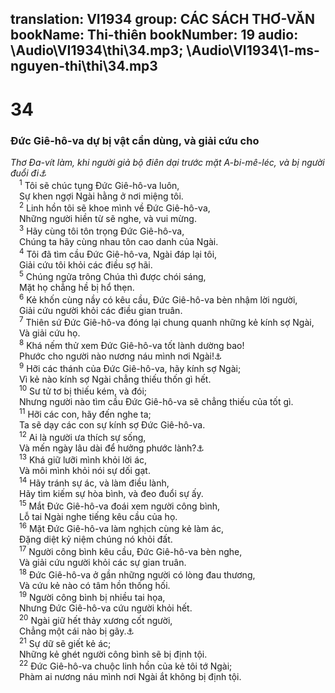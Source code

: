 translation: VI1934
group: CÁC SÁCH THƠ-VĂN
bookName: Thi-thiên 
bookNumber: 19
audio: \Audio\VI1934\thi\34.mp3; \Audio\VI1934\1-ms-nguyen-thi\thi\34.mp3
-------

<div class="title"><h1>34</h1><h3>Đức Giê-hô-va dự bị vật cần dùng, và giải cứu cho</h3><i>Thơ Đa-vít làm, khi người giả bộ điên dại trước mặt A-bi-mê-léc, và bị người đuổi đi<a data-toggle="tooltip" data-placement="bottom" title="1Sa 21:13-15">⚓</a></i></div>
<span class="verse thi_34_1"> <sup>1</sup> Tôi sẽ chúc tụng Đức Giê-hô-va luôn, <br/> Sự khen ngợi Ngài hằng ở nơi miệng tôi. <br/></span>
<span class="verse thi_34_2"> <sup>2</sup> Linh hồn tôi sẽ khoe mình về Đức Giê-hô-va, <br/> Những người hiền từ sẽ nghe, và vui mừng. <br/></span>
<span class="verse thi_34_3"> <sup>3</sup> Hãy cùng tôi tôn trọng Đức Giê-hô-va, <br/> Chúng ta hãy cùng nhau tôn cao danh của Ngài. <br/></span>
<span class="verse thi_34_4"> <sup>4</sup> Tôi đã tìm cầu Đức Giê-hô-va, Ngài đáp lại tôi, <br/> Giải cứu tôi khỏi các điều sợ hãi. <br/></span>
<span class="verse thi_34_5"> <sup>5</sup> Chúng ngửa trông Chúa thì được chói sáng, <br/> Mặt họ chẳng hề bị hổ thẹn. <br/></span>
<span class="verse thi_34_6"> <sup>6</sup> Kẻ khốn cùng nầy có kêu cầu, Đức Giê-hô-va bèn nhậm lời người, <br/> Giải cứu người khỏi các điều gian truân. <br/></span>
<span class="verse thi_34_7"> <sup>7</sup> Thiên sứ Đức Giê-hô-va đóng lại chung quanh những kẻ kính sợ Ngài, <br/> Và giải cứu họ. <br/></span>
<span class="verse thi_34_8"> <sup>8</sup> Khá nếm thử xem Đức Giê-hô-va tốt lành dường bao! <br/> Phước cho người nào nương náu mình nơi Ngài!<a data-toggle="tooltip" data-placement="bottom" title="1Phi 2:3">⚓</a><br/></span>
<span class="verse thi_34_9"> <sup>9</sup> Hỡi các thánh của Đức Giê-hô-va, hãy kính sợ Ngài; <br/> Vì kẻ nào kính sợ Ngài chẳng thiếu thốn gì hết. <br/></span>
<span class="verse thi_34_10"> <sup>10</sup> Sư tử tơ bị thiếu kém, và đói; <br/> Nhưng người nào tìm cầu Đức Giê-hô-va sẽ chẳng thiếu của tốt gì. <br/></span>
<span class="verse thi_34_11"> <sup>11</sup> Hỡi các con, hãy đến nghe ta; <br/> Ta sẽ dạy các con sự kính sợ Đức Giê-hô-va. <br/></span>
<span class="verse thi_34_12"> <sup>12</sup> Ai là người ưa thích sự sống, <br/> Và mến ngày lâu dài để hưởng phước lành?<a data-toggle="tooltip" data-placement="bottom" title="1Phi 3:10-12">⚓</a><br/></span>
<span class="verse thi_34_13"> <sup>13</sup> Khá giữ lưỡi mình khỏi lời ác, <br/> Và môi mình khỏi nói sự dối gạt. <br/></span>
<span class="verse thi_34_14"> <sup>14</sup> Hãy tránh sự ác, và làm điều lành, <br/> Hãy tìm kiếm sự hòa bình, và đeo đuổi sự ấy. <br/></span>
<span class="verse thi_34_15"> <sup>15</sup> Mắt Đức Giê-hô-va đoái xem người công bình, <br/> Lỗ tai Ngài nghe tiếng kêu cầu của họ. <br/></span>
<span class="verse thi_34_16"> <sup>16</sup> Mặt Đức Giê-hô-va làm nghịch cùng kẻ làm ác, <br/> Đặng diệt kỷ niệm chúng nó khỏi đất. <br/></span>
<span class="verse thi_34_17"> <sup>17</sup> Người công bình kêu cầu, Đức Giê-hô-va bèn nghe, <br/> Và giải cứu người khỏi các sự gian truân. <br/></span>
<span class="verse thi_34_18"> <sup>18</sup> Đức Giê-hô-va ở gần những người có lòng đau thương, <br/> Và cứu kẻ nào có tâm hồn thống hối. <br/></span>
<span class="verse thi_34_19"> <sup>19</sup> Người công bình bị nhiều tai họa, <br/> Nhưng Đức Giê-hô-va cứu người khỏi hết. <br/></span>
<span class="verse thi_34_20"> <sup>20</sup> Ngài giữ hết thảy xương cốt người, <br/> Chẳng một cái nào bị gãy.<a data-toggle="tooltip" data-placement="bottom" title="Gi 19:36">⚓</a><br/></span>
<span class="verse thi_34_21"> <sup>21</sup> Sự dữ sẽ giết kẻ ác; <br/> Những kẻ ghét người công bình sẽ bị định tội. <br/></span>
<span class="verse thi_34_22"> <sup>22</sup> Đức Giê-hô-va chuộc linh hồn của kẻ tôi tớ Ngài; <br/> Phàm ai nương náu mình nơi Ngài ắt không bị định tội. <br/></span>
